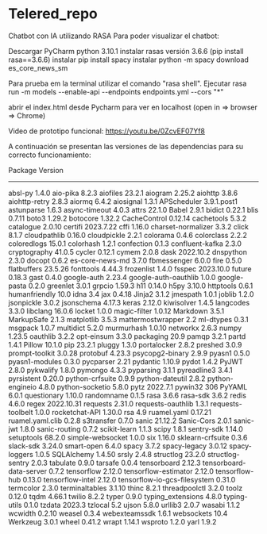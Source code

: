 # Telered_repo
Chatbot con IA utilizando RASA
Para poder visualizar el chatbot:

Descargar PyCharm 
          python 3.10.1
          instalar rasas versión 3.6.6 (pip install  rasa==3.6.6)
          instalar pip install spacy 
          instalar python -m spacy download es_core_news_sm
         
Para prueba em la terminal utilizar el comando "rasa shell".
Ejecutar rasa run -m models --enable-api --endpoints endpoints.yml --cors "*" 

abrir el index.html desde Pycharm para ver en localhost (open in => browser => Chrome)

Video de prototipo funcional: https://youtu.be/0ZcvEF07Yf8

A continuación se presentan las versiones de las dependencias para su correcto funcionamiento:

Package                      Version
---------------------------- -----------
absl-py                      1.4.0
aio-pika                     8.2.3
aiofiles                     23.2.1
aiogram                      2.25.2
aiohttp                      3.8.6
aiohttp-retry                2.8.3
aiormq                       6.4.2
aiosignal                    1.3.1
APScheduler                  3.9.1.post1
astunparse                   1.6.3
async-timeout                4.0.3
attrs                        22.1.0
Babel                        2.9.1
bidict                       0.22.1
blis                         0.7.11
boto3                        1.29.2
botocore                     1.32.2
CacheControl                 0.12.14
cachetools                   5.3.2
catalogue                    2.0.10
certifi                      2023.7.22
cffi                         1.16.0
charset-normalizer           3.3.2
click                        8.1.7
cloudpathlib                 0.16.0
cloudpickle                  2.2.1
colorama                     0.4.6
colorclass                   2.2.2
coloredlogs                  15.0.1
colorhash                    1.2.1
confection                   0.1.3
confluent-kafka              2.3.0
cryptography                 41.0.5
cycler                       0.12.1
cymem                        2.0.8
dask                         2022.10.2
dnspython                    2.3.0
docopt                       0.6.2
es-core-news-md              3.7.0
fbmessenger                  6.0.0
fire                         0.5.0
flatbuffers                  23.5.26
fonttools                    4.44.3
frozenlist                   1.4.0
fsspec                       2023.10.0
future                       0.18.3
gast                         0.4.0
google-auth                  2.23.4
google-auth-oauthlib         1.0.0
google-pasta                 0.2.0
greenlet                     3.0.1
grpcio                       1.59.3
h11                          0.14.0
h5py                         3.10.0
httptools                    0.6.1
humanfriendly                10.0
idna                         3.4
jax                          0.4.18
Jinja2                       3.1.2
jmespath                     1.0.1
joblib                       1.2.0
jsonpickle                   3.0.2
jsonschema                   4.17.3
keras                        2.12.0
kiwisolver                   1.4.5
langcodes                    3.3.0
libclang                     16.0.6
locket                       1.0.0
magic-filter                 1.0.12
Markdown                     3.5.1
MarkupSafe                   2.1.3
matplotlib                   3.5.3
mattermostwrapper            2.2
ml-dtypes                    0.3.1
msgpack                      1.0.7
multidict                    5.2.0
murmurhash                   1.0.10
networkx                     2.6.3
numpy                        1.23.5
oauthlib                     3.2.2
opt-einsum                   3.3.0
packaging                    20.9
pamqp                        3.2.1
partd                        1.4.1
Pillow                       10.1.0
pip                          23.2.1
pluggy                       1.3.0
portalocker                  2.8.2
preshed                      3.0.9
prompt-toolkit               3.0.28
protobuf                     4.23.3
psycopg2-binary              2.9.9
pyasn1                       0.5.0
pyasn1-modules               0.3.0
pycparser                    2.21
pydantic                     1.10.9
pydot                        1.4.2
PyJWT                        2.8.0
pykwalify                    1.8.0
pymongo                      4.3.3
pyparsing                    3.1.1
pyreadline3                  3.4.1
pyrsistent                   0.20.0
python-crfsuite              0.9.9
python-dateutil              2.8.2
python-engineio              4.8.0
python-socketio              5.8.0
pytz                         2022.7.1
pywin32                      306
PyYAML                       6.0.1
questionary                  1.10.0
randomname                   0.1.5
rasa                         3.6.6
rasa-sdk                     3.6.2
redis                        4.6.0
regex                        2022.10.31
requests                     2.31.0
requests-oauthlib            1.3.1
requests-toolbelt            1.0.0
rocketchat-API               1.30.0
rsa                          4.9
ruamel.yaml                  0.17.21
ruamel.yaml.clib             0.2.8
s3transfer                   0.7.0
sanic                        21.12.2
Sanic-Cors                   2.0.1
sanic-jwt                    1.8.0
sanic-routing                0.7.2
scikit-learn                 1.1.3
scipy                        1.8.1
sentry-sdk                   1.14.0
setuptools                   68.2.0
simple-websocket             1.0.0
six                          1.16.0
sklearn-crfsuite             0.3.6
slack-sdk                    3.24.0
smart-open                   6.4.0
spacy                        3.7.2
spacy-legacy                 3.0.12
spacy-loggers                1.0.5
SQLAlchemy                   1.4.50
srsly                        2.4.8
structlog                    23.2.0
structlog-sentry             2.0.3
tabulate                     0.9.0
tarsafe                      0.0.4
tensorboard                  2.12.3
tensorboard-data-server      0.7.2
tensorflow                   2.12.0
tensorflow-estimator         2.12.0
tensorflow-hub               0.13.0
tensorflow-intel             2.12.0
tensorflow-io-gcs-filesystem 0.31.0
termcolor                    2.3.0
terminaltables               3.1.10
thinc                        8.2.1
threadpoolctl                3.2.0
toolz                        0.12.0
tqdm                         4.66.1
twilio                       8.2.2
typer                        0.9.0
typing_extensions            4.8.0
typing-utils                 0.1.0
tzdata                       2023.3
tzlocal                      5.2
ujson                        5.8.0
urllib3                      2.0.7
wasabi                       1.1.2
wcwidth                      0.2.10
weasel                       0.3.4
webexteamssdk                1.6.1
websockets                   10.4
Werkzeug                     3.0.1
wheel                        0.41.2
wrapt                        1.14.1
wsproto                      1.2.0
yarl                         1.9.2

